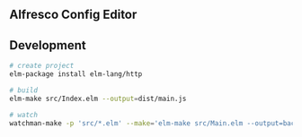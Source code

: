 ## Alfresco Config Editor

## Development

```bash
# create project
elm-package install elm-lang/http

# build
elm-make src/Index.elm --output=dist/main.js

# watch
watchman-make -p 'src/*.elm' --make='elm-make src/Main.elm --output=backend/ConfigEditor/wwwroot/dist/Main.js' -t ""
```